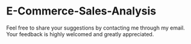 # E-Commerce-Sales-Analysis

Feel free to share your suggestions by contacting me through my email. Your feedback is highly welcomed and greatly appreciated.
